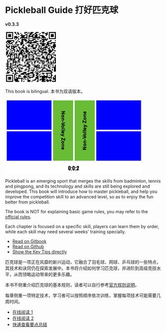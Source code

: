 # Pickleball Guide 打好匹克球

**v0.3.3**

![Wechat Group](_images/wechat.png)

This book is bilingual. 本书为双语版本。

![Pickelball Court](_images/pickleball_court.png)

Pickleball is an emerging sport that merges the skills from badminton, tennis and pingpong, and its technology and skills are still being explored and developed. This book will introduce how to master pickleball, and help you improve the competition skill to an advanced level, so as to enjoy the fun better from pickleball.

The book is NOT for explaining basic game rules, you may refer to the [official rules](https://usapickleball.org/what-is-pickleball/how-to-play/basics/rules-summary/).

Each chapter is focused on a specific skill, players can learn them by order, while each skill may need several weeks' training specially.

* [Read on Gitbook](https://yeasy.gitbook.io/pickleball_guide/01_basic_en)
* [Read on Github](https://github.com/yeasy/pickleball_guide/blob/main/SUMMARY.md)
* [Show the Key Tips directly](https://github.com/yeasy/pickleball_guide/blob/main/14_key_tips_en.md)

匹克球是一项正在风靡的新兴运动，它融合了羽毛球、网球、乒乓球的一些特点，其技术和诀窍仍在探索发展中。本书将介绍如何学习匹克球，并进阶到高级竞技水平，从而领略运动带来的更多乐趣。

本书不侧重介绍匹克球的基本规则，读者可以自行参考[官方规则说明](https://usapickleball.org/what-is-pickleball/how-to-play/basics/rules-summary/)。

每章侧重一项特定技术，学习者可以按照顺序依次训练，掌握每项技术可能需要几周时间。

* [在线阅读 1](https://yeasy.gitbook.io/pickleball_guide/01_basic_cn)
* [在线阅读 2](https://github.com/yeasy/pickleball_guide/blob/main/SUMMARY.md)
* [快速查看要点总结](https://yeasy.gitbook.io/pickleball_guide/14_key_tips_cn)
